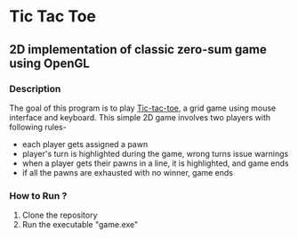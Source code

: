 # Tic Tac Toe

## 2D implementation of classic zero-sum game using OpenGL

### Description

The goal of this program is to play [Tic-tac-toe](https://en.wikipedia.org/wiki/Tic-tac-toe), a grid game using mouse interface and keyboard. This simple 2D game involves two players with following rules- 
 - each player gets assigned a pawn
 - player's turn is highlighted during the game, wrong turns issue warnings
 - when a player gets their pawns in a line, it is highlighted, and game ends
 - if all the pawns are exhausted with no winner, game ends
 
 
 ### How to Run ?

1. Clone the repository
2. Run the executable "game.exe"

